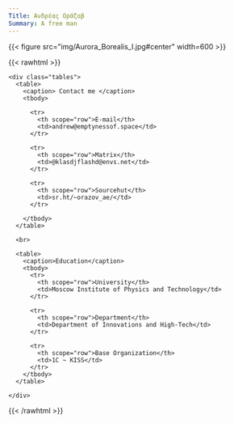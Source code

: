 ```yaml
---     
Title: Ανδρέας Οράζοβ
Summary: A free man
---
```


{{< figure src="img/Aurora_Borealis_I.jpg#center" width=600 >}}

{{< rawhtml >}}
  <div class="personal-card">

    <div class="tables">
      <table>
        <caption> Contact me </caption>
        <tbody>

          <tr>
            <th scope="row">E-mail</th>
            <td>andrew@emptynessof.space</td>
          </tr>

          <tr>
            <th scope="row">Matrix</th>
            <td>@klasdjflashd@envs.net</td>
          </tr>

          <tr>
            <th scope="row">Sourcehut</th>
            <td>sr.ht/~orazov_ae/</td>
          </tr>

        </tbody>
      </table>

      <br>

      <table>
        <caption>Education</caption>
        <tbody>
          <tr>
            <th scope="row">University</th>
            <td>Moscow Institute of Physics and Technology</td>
          </tr>

          <tr>
            <th scope="row">Department</th>
            <td>Department of Innovations and High-Tech</td>
          </tr>

          <tr>
            <th scope="row">Base Organization</th>
            <td>1C ~ KISS</td>
          </tr>
        </tbody>
      </table>

    </div>
{{< /rawhtml >}}

